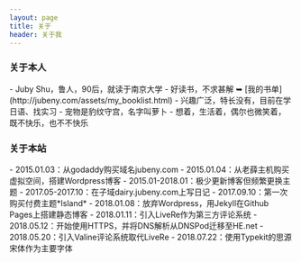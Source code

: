 ```yaml
---
layout: page 
title: 关于
header: 关于我
---
```

<h3>关于本人</h3>
- Juby Shu，鲁人，90后，就读于南京大学  
- 好读书，不求甚解 ➥ [我的书单](http://jubeny.com/assets/my_booklist.html)  
- 兴趣广泛，特长没有，目前在学日语、找实习  
- 宠物是豹纹守宫，名字叫萝卜  
- 想着，生活着，偶尔也微笑着，既不快乐，也不不快乐  

<h3>关于本站</h3>
- 2015.01.03：从godaddy购买域名jubeny.com  
- 2015.01.04：从老薛主机购买虚拟空间，搭建Wordpress博客  
- 2015.01-2018.01：极少更新博客但频繁更换主题  
- 2017.05-2017.10：在子域dairy.jubeny.com上写日记  
- 2017.09.10：第一次购买付费主题*Island*  
- 2018.01.08：放弃Wordpress，用Jekyll在Github Pages上搭建静态博客  
- 2018.01.11：引入LiveRe作为第三方评论系统  
- 2018.05.12：开始使用HTTPS，并将DNS解析从DNSPod迁移至HE.net  
- 2018.05.20：引入Valine评论系统取代LiveRe  
- 2018.07.22：使用Typekit的思源宋体作为主要字体  
